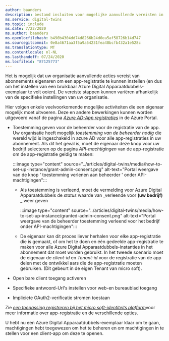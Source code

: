```yaml
---
author: baanders
description: bestand insluiten voor mogelijke aanvullende vereisten in azure Digital Apparaatdubbels Setup
ms.service: digital-twins
ms.topic: include
ms.date: 7/22/2020
ms.author: baanders
ms.openlocfilehash: b490b4304dd74d8266b24d0ea5af58726b14d747
ms.sourcegitcommit: 0e8a4671aa3f5a9a54231fea48bcfb432a1e528c
ms.translationtype: MT
ms.contentlocale: nl-NL
ms.lasthandoff: 07/24/2020
ms.locfileid: "87125773"
---
```

Het is mogelijk dat uw organisatie aanvullende acties vereist van abonnements eigenaren om een app-registratie te kunnen instellen (en dus om het instellen van een bruikbaar Azure Digital Apparaatdubbels-exemplaar te volt ooien). De vereiste stappen kunnen variëren afhankelijk van de specifieke instellingen van uw organisatie.

Hier volgen enkele veelvoorkomende mogelijke activiteiten die een eigenaar mogelijk moet uitvoeren. Deze en andere bewerkingen kunnen worden uitgevoerd vanaf de pagina [*Azure AD-App registraties*](https://portal.azure.com/#blade/Microsoft_AAD_IAM/ActiveDirectoryMenuBlade/RegisteredApps) in de Azure Portal.
* Toestemming geven voor de beheerder voor de registratie van de app. Uw organisatie heeft mogelijk *toestemming van de beheerder nodig* die wereld wijd is ingeschakeld in azure AD voor alle app-registraties in uw abonnement. Als dit het geval is, moet de eigenaar deze knop voor uw bedrijf selecteren op de pagina *API-machtigingen* van de app-registratie om de app-registratie geldig te maken:

    :::image type="content" source="../articles/digital-twins/media/how-to-set-up-instance/grant-admin-consent.png" alt-text="Portal weergave van de knop ' toestemming verlenen aan beheerder ' onder API-machtigingen":::
  - Als toestemming is verleend, moet de vermelding voor Azure Digital Apparaatdubbels de *status* waarde van _verleende voor **(uw bedrijf)** _ weer geven
   
    :::image type="content" source="../articles/digital-twins/media/how-to-set-up-instance/granted-admin-consent.png" alt-text="Portal weergave van de beheerder toestemming verleend voor het bedrijf onder API-machtigingen":::
  - De eigenaar kan dit proces liever herhalen voor elke app-registratie die is gemaakt, of om het te doen en één gedeelde app-registratie te maken voor alle Azure Digital Apparaatdubbels-instanties in het abonnement dat moet worden gebruikt. In het tweede scenario moet de eigenaar de *client-id* en *Tenant-id* voor de registratie van de app delen met de ontwikkel aars die de app-registratie moeten gebruiken. (Dit gebeurt in de eigen Tenant van micro soft).
* Open bare client toegang activeren
* Specifieke antwoord-Url's instellen voor web-en bureaublad toegang
* Impliciete OAuth2-verificatie stromen toestaan

Zie [*een toepassing registreren bij het micro soft-identiteits platform*](https://docs.microsoft.com/graph/auth-register-app-v2)voor meer informatie over app-registratie en de verschillende opties.

U hebt nu een Azure Digital Apparaatdubbels-exemplaar klaar om te gaan, machtigingen hebt toegewezen om het te beheren en om machtigingen in te stellen voor een client-app om deze te openen.